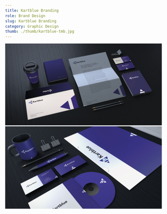 ```yaml
---
title: Kartblue Branding
role: Brand Design
slug: Kartblue Branding
category: Graphic Design
thumb: ./thumb/kartblue-tmb.jpg
---
```


![Kartblue Branding](https://raw.githubusercontent.com/noushweb/projectimages/main/graphicdesign/kartblue/k1.jpg)
![Kartblue Branding](https://raw.githubusercontent.com/noushweb/projectimages/main/graphicdesign/kartblue/k2.jpg)
